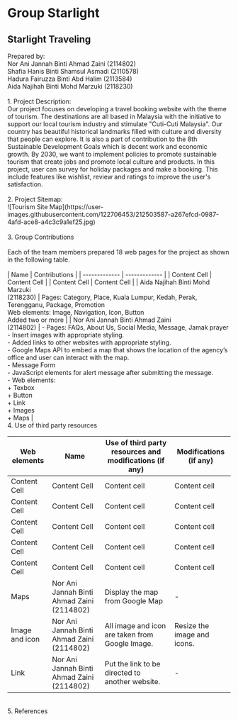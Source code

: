 # Group Starlight 
<h2> Starlight Traveling </h2> 
Prepared by: <br>
Nor Ani Jannah Binti Ahmad Zaini (2114802) <br>
Shafia Hanis Binti Shamsul Asmadi (2110578) <br>
Hadura Fairuzza Binti Abd Halim (2113584) <br> 
Aida Najihah Binti Mohd Marzuki (2118230) <br> <br>
1. Project Description: <br>
Our project focuses on developing a travel booking website with the theme of tourism. The destinations are all based in Malaysia with the initiative to support our local tourism industry and stimulate "Cuti-Cuti Malaysia". Our country has beautiful historical landmarks filled with culture and diversity that people can explore. It is also a part of contribution to the 8th Sustainable Development Goals which is decent work and economic growth. By 2030, we want to implement policies to promote sustainable tourism that create jobs and promote local culture and products. In this project, user can survey for holiday packages and make a booking. This include features like wishlist, review and ratings to improve the user's satisfaction.  <br> <br>
2. Project Sitemap: <br> 
   ![Tourism Site Map](https://user-images.githubusercontent.com/122706453/212503587-a267efcd-0987-4afd-ace8-a4c3c9a1ef25.jpg) <br> <br>
3. Group Contributions <br><br>
   Each of the team members prepared 18 web pages for the project as shown in the following table.
   <br><br>
   | Name  | Contributions |
   | ------------- | ------------- |
   | Content Cell  | Content Cell  |
   | Content Cell  | Content Cell  |
   | Aida Najihah Binti Mohd Marzuki <br> (2118230)  | Pages: Category, Place, Kuala Lumpur, Kedah, Perak, Terengganu, Package, Promotion <br> Web elements: Image, Navigation, Icon, Button <br> Added two or more  |
   | Nor Ani Jannah Binti Ahmad Zaini <br> (2114802) | - Pages: FAQs, About Us, Social Media, Message, Jamak prayer <br> - Insert images with appropriate styling. <br> - Added links to other websites with appropriate styling. <br> - Google Maps API to embed a map that shows the location of the agency’s office and user can interact with the map. <br> - Message Form <br> - JavaScript elements for alert message after submitting the message. <br> - Web elements: <br> + Texbox <br> + Button <br> + Link <br> + Images <br> + Maps |
<br>
4. Use of third party resources 
   <br>
   
   | Web elements  | Name |Use of third party resources and modifications (if any) | Modifications (if any) |
   | ------------- | ------------- | ------------- | ------------- |
   | Content Cell  | Content Cell  | Content cell  | Content cell  |
   | Content Cell  | Content Cell  | Content cell  | Content cell  |
   | Content Cell  | Content Cell  | Content cell  | Content cell  |
   | Content Cell  | Content Cell  | Content cell  | Content cell  |
   | Content Cell  | Content Cell  | Content cell  | Content cell  |
   | Maps  | Nor Ani Jannah Binti Ahmad Zaini <br> (2114802)  | Display the map from Google Map  | -  |
   | Image and icon  | Nor Ani Jannah Binti Ahmad Zaini <br> (2114802)  | All image and icon are taken from Google Image.  | Resize the image and icons.  |
   | Link  | Nor Ani Jannah Binti Ahmad Zaini <br> (2114802)  | Put the link to be directed to another website.  | -  |
<br>
5.  References

   
   
  




  
